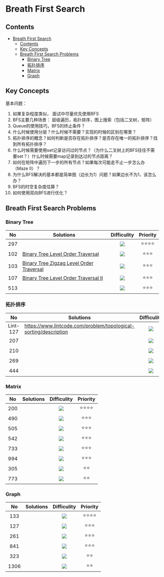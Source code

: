 # Breath First Search

## Contents

<!--ts-->
   * [Breath First Search](#breath-first-search)
      * [Contents](#contents)
      * [Key Concepts](#key-concepts)
      * [Breath First Search Problems](#breath-first-search-problems)
         * [Binary Tree](#binary-tree)
         * [拓扑排序](#\xE6\x8B\x93\xE6\x89\x91\xE6\x8E\x92\xE5\xBA\x8F)
         * [Matrix](#matrix)
         * [Graph](#graph)

<!-- Added by: weiyizhi, at: 2021年 5月13日 星期四 17时57分59秒 CST -->

<!--te-->

## Key Concepts

基本问题：

1. 如果复杂程度类似， 面试中尽量优先使用BFS
2. BFS主要几种场景： 层级遍历，拓扑排序，图上搜索（包括二叉树，矩阵）
3. Queue的使用技巧，BFS的终止条件？
4. 什么时候使用分层？什么时候不需要？实现的时候的区别在哪里？
5. 拓扑排序的概念？如何判断是否存在拓扑排序？是否存在唯一的拓扑排序？找到所有拓扑排序？
6. 什么时候需要使用set记录访问过的节点？（为什么二叉树上的BFS往往不需要set？）什么时候需要map记录到达过的节点距离？
7. 如何在矩阵中遍历下一步的所有节点？如果每次可能走不止一步怎么办（Maze II）？
8. 为什么BFS解决的基本都是简单图（边长为1）问题？如果边长不为1，该怎么办？
9. BFS的时空复杂度估算？
10. 如何使用双向BFS进行优化？



## Breath First Search Problems

### Binary Tree

| No | Solutions | Difficulity | Priority |
| :--: | ------- | :---------: | :------: |
|297||![](https://img.shields.io/badge/-Easy-%235cb85c.svg)|:star::star::star::star:|
|102|[Binary Tree Level Order Traversal](Solved/102-Binary-Tree-Level-Order-Traversal/Binary-Tree-Level-Order-Traversal.md)|![](https://img.shields.io/badge/-Medium-%23FFA500.svg)|:star::star::star:|
|103|[Binary Tree Zigzag Level Order Traversal](Solved/103-Binary-Tree-Zigzag-Level-Order-Traversal/Binary-Tree-Zigzag-Level-Order-Traversal.md)|![](https://img.shields.io/badge/-Medium-%23FFA500.svg)|:star::star::star:|
|107|[Binary Tree Level Order Traversal II](Solved/107-Binary-Tree-Level-Order-Traversal-II/Binary-Tree-Level-Order-Traversal-II.md)|![](https://img.shields.io/badge/-Easy-%235cb85c.svg)|:star::star::star:|
|513||![](https://img.shields.io/badge/-Medium-%23FFA500.svg)|:star::star::star:|



### 拓扑排序

| No | Solutions | Difficulity | Priority |
| :--: | ------- | :---------: | :------: |
|  Lint-127  |https://www.lintcode.com/problem/topological-sorting/description|  ![](https://img.shields.io/badge/-Easy-%235cb85c.svg)  | :star::star::star::star: |
|  207  |           | ![](https://img.shields.io/badge/-Medium-%23FFA500.svg) |    :star::star::star:    |
|  210  |           | ![](https://img.shields.io/badge/-Medium-%23FFA500.svg) |    :star::star::star:    |
| 269 |           | ![](https://img.shields.io/badge/-Medium-%23FFA500.svg) |    :star::star::star:    |
| 444 |           | ![](https://img.shields.io/badge/-Medium-%23FFA500.svg) |       :star::star:       |



### Matrix
| No | Solutions | Difficulity | Priority |
| :--: | ------- | :---------: | :------: |
|200||![](https://img.shields.io/badge/-Easy-%235cb85c.svg)|:star::star::star::star:|
|490||![](https://img.shields.io/badge/-Medium-%23FFA500.svg)|:star::star::star:|
|505||![](https://img.shields.io/badge/-Medium-%23FFA500.svg)|:star::star::star:|
|542||![](https://img.shields.io/badge/-Medium-%23FFA500.svg)|:star::star::star:|
|733||![](https://img.shields.io/badge/-Medium-%23FFA500.svg)|:star::star::star:|
|994||![](https://img.shields.io/badge/-Medium-%23FFA500.svg)|:star::star::star:|
|305||![](https://img.shields.io/badge/-Medium-%23FFA500.svg)|:star::star:|
|773||![](https://img.shields.io/badge/-Medium-%23FFA500.svg)|:star::star:|



### Graph

| No | Solutions | Difficulity | Priority |
| :--: | ------- | :---------: | :------: |
|133||![](https://img.shields.io/badge/-Easy-%235cb85c.svg)|:star::star::star::star:|
|127||![](https://img.shields.io/badge/-Medium-%23FFA500.svg)|:star::star::star:|
|261||![](https://img.shields.io/badge/-Medium-%23FFA500.svg)|:star::star::star:|
|841||![](https://img.shields.io/badge/-Medium-%23FFA500.svg)|:star::star::star:|
|323||![](https://img.shields.io/badge/-Medium-%23FFA500.svg)|:star::star:|
|1306||![](https://img.shields.io/badge/-Medium-%23FFA500.svg)|:star::star:|

